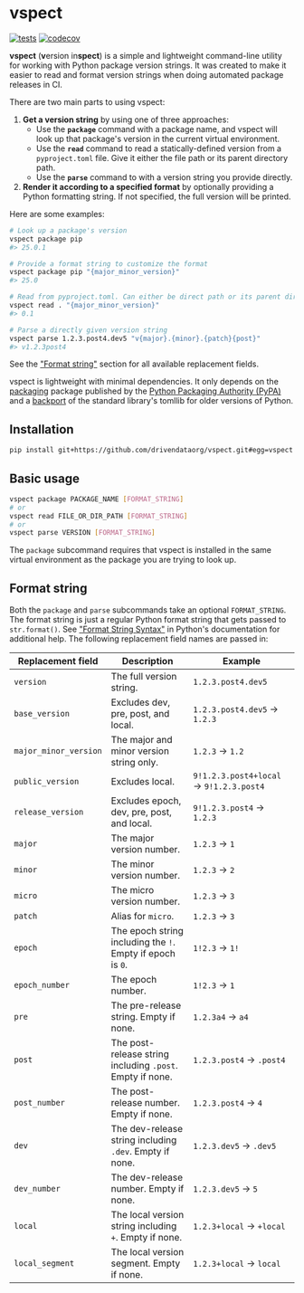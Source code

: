 # vspect

[![tests](https://github.com/drivendataorg/vspect/actions/workflows/tests.yml/badge.svg?branch=main)](https://github.com/drivendataorg/vspect/actions?query=workflow%3Atests+branch%3Amain)
[![codecov](https://codecov.io/gh/drivendataorg/vspect/branch/main/graph/badge.svg)](https://codecov.io/gh/drivendataorg/vspect)

**vspect** (**v**ersion in**spect**) is a simple and lightweight command-line utility for working with Python package version strings. It was created to make it easier to read and format version strings when doing automated package releases in CI.

There are two main parts to using vspect:

1. **Get a version string** by using one of three approaches:
    - Use the **`package`** command with a package name, and vspect will look up that package's version in the current virtual environment.
    - Use the **`read`** command to read a statically-defined version from a `pyproject.toml` file. Give it either the file path or its parent directory path.
    - Use the **`parse`** command to with a version string you provide directly.
2. **Render it according to a specified format** by optionally providing a Python formatting string. If not specified, the full version will be printed.

Here are some examples:

```sh
# Look up a package's version
vspect package pip
#> 25.0.1

# Provide a format string to customize the format
vspect package pip "{major_minor_version}"
#> 25.0

# Read from pyproject.toml. Can either be direct path or its parent directory
vspect read . "{major_minor_version}"
#> 0.1

# Parse a directly given version string
vspect parse 1.2.3.post4.dev5 "v{major}.{minor}.{patch}{post}"
#> v1.2.3post4
```

See the ["Format string"](#format-string) section for all available replacement fields.

vspect is lightweight with minimal dependencies. It only depends on the [packaging](https://packaging.pypa.io/en/stable/) package published by the [Python Packaging Authority (PyPA)](https://www.pypa.io/en/latest/) and a [backport](https://github.com/hukkin/tomli) of the standard library's tomllib for older versions of Python.

## Installation

```sh
pip install git+https://github.com/drivendataorg/vspect.git#egg=vspect
```

## Basic usage

```sh
vspect package PACKAGE_NAME [FORMAT_STRING]
# or
vspect read FILE_OR_DIR_PATH [FORMAT_STRING]
# or
vspect parse VERSION [FORMAT_STRING]
```

The `package` subcommand requires that vspect is installed in the same virtual environment as the package you are trying to look up.

## Format string

Both the `package` and `parse` subcommands take an optional `FORMAT_STRING`. The format string is just a regular Python format string that gets passed to `str.format()`. See ["Format String Syntax"](https://docs.python.org/3/library/string.html#formatstrings) in Python's documentation for additional help. The following replacement field names are passed in:

| Replacement field       | Description                                                     | Example                         |
|-------------------------|-----------------------------------------------------------------|---------------------------------|
| `version`              | The full version string.                                       | `1.2.3.post4.dev5`             |
| `base_version`         | Excludes dev, pre, post, and local.                           | `1.2.3.post4.dev5` → `1.2.3`   |
| `major_minor_version`  | The major and minor version string only.                       | `1.2.3` → `1.2`                |
| `public_version`       | Excludes local.                                               | `9!1.2.3.post4+local` → `9!1.2.3.post4` |
| `release_version`      | Excludes epoch, dev, pre, post, and local.                    | `9!1.2.3.post4` → `1.2.3`      |
| `major`               | The major version number.                                     | `1.2.3` → `1`                  |
| `minor`               | The minor version number.                                     | `1.2.3` → `2`                  |
| `micro`               | The micro version number.                                     | `1.2.3` → `3`                  |
| `patch`               | Alias for `micro`.                                           | `1.2.3` → `3`                  |
| `epoch`               | The epoch string including the `!`. Empty if epoch is `0`.   | `1!2.3` → `1!`                 |
| `epoch_number`        | The epoch number.                                            | `1!2.3` → `1`                  |
| `pre`                 | The pre-release string. Empty if none.                       | `1.2.3a4` → `a4`               |
| `post`                | The post-release string including `.post`. Empty if none.     | `1.2.3.post4` → `.post4`        |
| `post_number`         | The post-release number. Empty if none.                      | `1.2.3.post4` → `4`            |
| `dev`                 | The dev-release string including `.dev`. Empty if none.       | `1.2.3.dev5` → `.dev5`          |
| `dev_number`          | The dev-release number. Empty if none.                       | `1.2.3.dev5` → `5`             |
| `local`               | The local version string including `+`. Empty if none.       | `1.2.3+local` → `+local`       |
| `local_segment`       | The local version segment. Empty if none.                    | `1.2.3+local` → `local`        |
